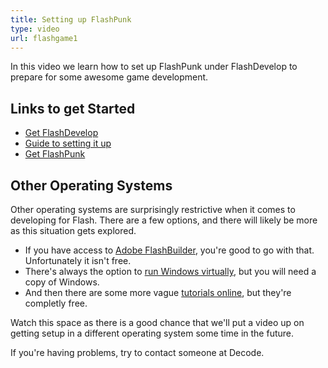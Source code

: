 ```yaml
---
title: Setting up FlashPunk
type: video
url: flashgame1
---
```

In this video we learn how to set up FlashPunk under FlashDevelop to prepare for some awesome game development.

## Links to get Started

*   [Get FlashDevelop](http://www.flashdevelop.org/)
*   [Guide to setting it up](http://useflashpunk.net/getting-started/setting-up-flashdevelop.html)
*   [Get FlashPunk](http://useflashpunk.net)

## Other Operating Systems

Other operating systems are surprisingly restrictive when it comes to developing for Flash. There are a few options, and there will likely be more as this situation gets explored.

*   If you have access to [Adobe FlashBuilder](http://www.adobe.com/products/flash-builder-family.html), you're good to go with that. Unfortunately it isn't free.
*   There's always the option to [run Windows virtually](http://dev.mothteeth.com/2011/10/how-to-install-flashdevelop-on-osx-with-bridge/), but you will need a copy of Windows.
*   And then there are some more vague [tutorials online](http://www.aaronspjut.com/mind/index.php/2006/07/01/actionscript-3-hello-world-using-eclipse-on-os-x/), but they're completly free.

Watch this space as there is a good chance that we'll put a video up on getting setup in a different operating system some time in the future.

If you're having problems, try to contact someone at Decode.

